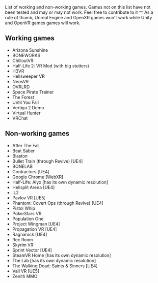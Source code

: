 List of working and non-working games. Games not on this list have not been tested and may or may not work. Feel free to contribute to it ^^
As a rule of thumb, Unreal Engine and OpenXR games won't work while Unity and OpenVR games games will work.

## Working games

- Arizona Sunshine
- BONEWORKS
- ChilloutVR
- Half-Life 2: VR Mod (with big stutters)
- H3VR
- Hellsweeper VR
- NeosVR
- OVRLRD
- Space Pirate Trainer
- The Forest
- Until You Fall
- Vertigo 2 Demo
- Virtual Hunter
- VRChat


## Non-working games

- After The Fall
- Beat Saber
- Blaston
- Bullet Train (through Revive) [UE4]
- BONELAB
- Contractors [UE4]
- Google Chrome [WebXR]
- Half-Life: Alyx [has its own dynamic resolution]
- Hellsplit Arena [UE4]
- IL2
- Pavlov VR [UE5]
- Phantom: Covert Ops (through Revive) [UE4]
- Pistol Whip
- PokerStars VR
- Population One
- Project Wingman [UE4]
- Propagation VR [UE4]
- Ragnarock [UE4]
- Rec Room
- Skyrim VR
- Sprint Vector [UE4]
- SteamVR Home [has its own dynamic resolution]
- The Lab [has its own dynamic resolution]
- The Walking Dead: Saints & Sinners [UE4]
- Vail VR [UE5]
- Zenith MMO
